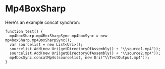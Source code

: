 Mp4BoxSharp
===========

Here's an example concat synchron:

```
function test() {
  mp4boxSharp.mp4BoxSharpSync mp4boxSync = new mp4boxSharp.mp4BoxSharpSync();
  var sourcelist = new List<Uri>();
  sourcelist.Add(new Uri(getDirectoryOfAssembly() + "\\source1.mp4"));
  sourcelist.Add(new Uri(getDirectoryOfAssembly() + "\\source2.mp4"));
  mp4boxSync.concatMp4s(sourcelist, new Uri("\\TestOutput.mp4"));
}
```

